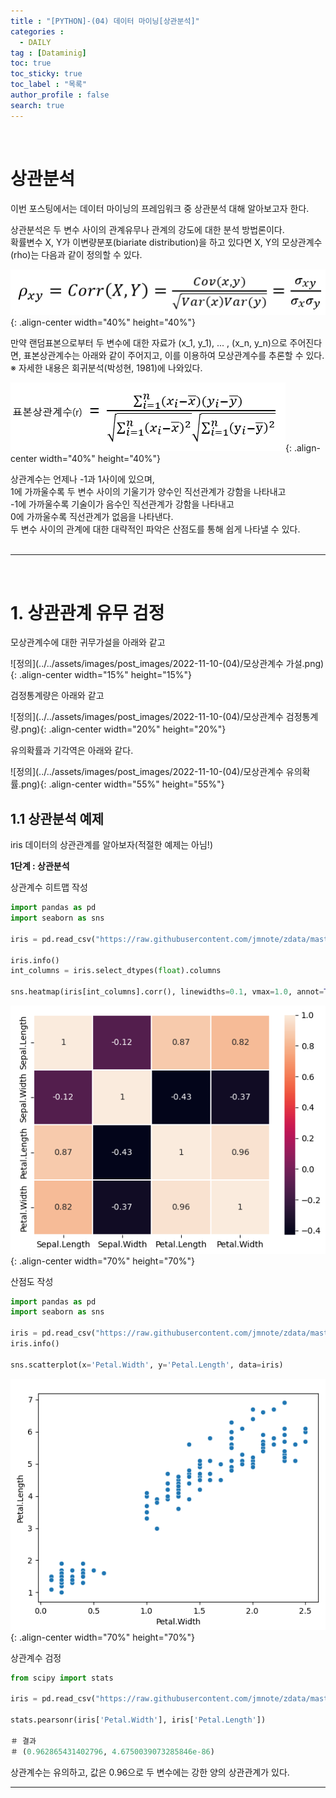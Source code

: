 ```yaml
---
title : "[PYTHON]-(04) 데이터 마이닝[상관분석]"
categories :
  - DAILY
tag : [Dataminig]
toc: true
toc_sticky: true
toc_label : "목록"
author_profile : false
search: true
---
```

<br/>

# **상관분석**

이번 포스팅에서는 데이터 마이닝의 프레임워크 중 상관분석 대해 알아보고자 한다.

상관분석은 두 변수 사이의 관계유무나 관계의 강도에 대한 분석 방법론이다.  
확률변수 X, Y가 이변량분포(biariate distribution)을 하고 있다면 X, Y의 모상관계수(rho)는 다음과 같이 정의할 수 있다.

![정의](../../assets/images/post_images/2022-11-10-(04)/상관계수.png){: .align-center  width="40%" height="40%"}

만약 랜덤표본으로부터 두 변수에 대한 자료가 (x_1, y_1), ... , (x_n, y_n)으로 주어진다면,
표본상관계수는 아래와 같이 주어지고, 이를 이용하여 모상관계수를 추론할 수 있다.
<span style="color=gray"> ※ 자세한 내용은 회귀분석(박성현, 1981)에 나와있다. </span>

![정의](../../assets/images/post_images/2022-11-10-(04)/표본상관계수.png){: .align-center  width="40%" height="40%"}

상관계수는 언제나 -1과 1사이에 있으며,  
1에 가까울수록 두 변수 사이의 기울기가 양수인 직선관계가 강함을 나타내고  
-1에 가까울수록 기술이가 음수인 직선관계가 강함을 나타내고  
0에 가까울수록 직선관계가 없음을 나타낸다.  
두 변수 사이의 관계에 대한 대략적인 파악은 산점도를 통해 쉽게 나타낼 수 있다. <br/><br/>  

---
<br/>

# 1. 상관관계 유무 검정 <br/>

모상관계수에 대한 귀무가설을 아래와 같고

![정의](../../assets/images/post_images/2022-11-10-(04)/모상관계수 가설.png){: .align-center  width="15%" height="15%"}

검정통계량은 아래와 같고

![정의](../../assets/images/post_images/2022-11-10-(04)/모상관계수 검정통계량.png){: .align-center  width="20%" height="20%"}

유의확률과 기각역은 아래와 같다.

![정의](../../assets/images/post_images/2022-11-10-(04)/모상관계수 유의확률.png){: .align-center  width="55%" height="55%"}

## 1.1 상관분석 예제

iris 데이터의 상관관계를 알아보자(적절한 예제는 아님!) 

**1단계 : 상관분석**

상관계수 히트맵 작성

```python
import pandas as pd
import seaborn as sns

iris = pd.read_csv("https://raw.githubusercontent.com/jmnote/zdata/master/R/iris.csv")

iris.info()
int_columns = iris.select_dtypes(float).columns

sns.heatmap(iris[int_columns].corr(), linewidths=0.1, vmax=1.0, annot=True)

```
![정의](../../assets/images/post_images/2022-11-10-(04)/히트맵.png){: .align-center  width="70%" height="70%"}<br/>

산점도 작성
```python
import pandas as pd
import seaborn as sns

iris = pd.read_csv("https://raw.githubusercontent.com/jmnote/zdata/master/R/iris.csv")
iris.info()

sns.scatterplot(x='Petal.Width', y='Petal.Length', data=iris)

```
![정의](../../assets/images/post_images/2022-11-10-(04)/산점도.png){: .align-center  width="70%" height="70%"}<br/>

상관계수 검정

```python
from scipy import stats

iris = pd.read_csv("https://raw.githubusercontent.com/jmnote/zdata/master/R/iris.csv")

stats.pearsonr(iris['Petal.Width'], iris['Petal.Length'])

＃ 결과
＃ (0.962865431402796, 4.6750039073285846e-86)
```
상관계수는 유의하고, 값은 0.96으로 두 변수에는 강한 양의 상관관계가 있다.

---
